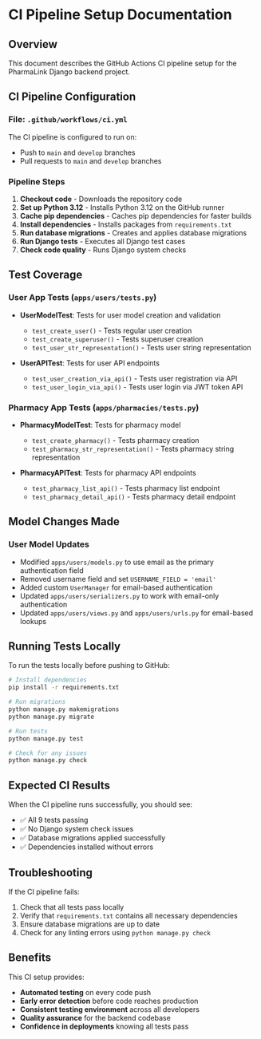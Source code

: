# CI Pipeline Setup Documentation

## Overview
This document describes the GitHub Actions CI pipeline setup for the PharmaLink Django backend project.

## CI Pipeline Configuration

### File: `.github/workflows/ci.yml`
The CI pipeline is configured to run on:
- Push to `main` and `develop` branches
- Pull requests to `main` and `develop` branches

### Pipeline Steps
1. **Checkout code** - Downloads the repository code
2. **Set up Python 3.12** - Installs Python 3.12 on the GitHub runner
3. **Cache pip dependencies** - Caches pip dependencies for faster builds
4. **Install dependencies** - Installs packages from `requirements.txt`
5. **Run database migrations** - Creates and applies database migrations
6. **Run Django tests** - Executes all Django test cases
7. **Check code quality** - Runs Django system checks

## Test Coverage

### User App Tests (`apps/users/tests.py`)
- **UserModelTest**: Tests for user model creation and validation
  - `test_create_user()` - Tests regular user creation
  - `test_create_superuser()` - Tests superuser creation
  - `test_user_str_representation()` - Tests user string representation

- **UserAPITest**: Tests for user API endpoints
  - `test_user_creation_via_api()` - Tests user registration via API
  - `test_user_login_via_api()` - Tests user login via JWT token API

### Pharmacy App Tests (`apps/pharmacies/tests.py`)
- **PharmacyModelTest**: Tests for pharmacy model
  - `test_create_pharmacy()` - Tests pharmacy creation
  - `test_pharmacy_str_representation()` - Tests pharmacy string representation

- **PharmacyAPITest**: Tests for pharmacy API endpoints
  - `test_pharmacy_list_api()` - Tests pharmacy list endpoint
  - `test_pharmacy_detail_api()` - Tests pharmacy detail endpoint

## Model Changes Made

### User Model Updates
- Modified `apps/users/models.py` to use email as the primary authentication field
- Removed username field and set `USERNAME_FIELD = 'email'`
- Added custom `UserManager` for email-based authentication
- Updated `apps/users/serializers.py` to work with email-only authentication
- Updated `apps/users/views.py` and `apps/users/urls.py` for email-based lookups

## Running Tests Locally

To run the tests locally before pushing to GitHub:

```bash
# Install dependencies
pip install -r requirements.txt

# Run migrations
python manage.py makemigrations
python manage.py migrate

# Run tests
python manage.py test

# Check for any issues
python manage.py check
```

## Expected CI Results

When the CI pipeline runs successfully, you should see:
- ✅ All 9 tests passing
- ✅ No Django system check issues
- ✅ Database migrations applied successfully
- ✅ Dependencies installed without errors

## Troubleshooting

If the CI pipeline fails:
1. Check that all tests pass locally
2. Verify that `requirements.txt` contains all necessary dependencies
3. Ensure database migrations are up to date
4. Check for any linting errors using `python manage.py check`

## Benefits

This CI setup provides:
- **Automated testing** on every code push
- **Early error detection** before code reaches production
- **Consistent testing environment** across all developers
- **Quality assurance** for the backend codebase
- **Confidence in deployments** knowing all tests pass
